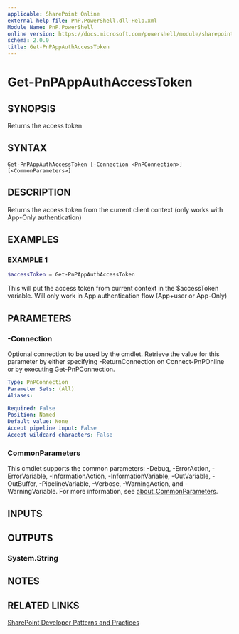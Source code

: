 ```yaml
---
applicable: SharePoint Online
external help file: PnP.PowerShell.dll-Help.xml
Module Name: PnP.PowerShell
online version: https://docs.microsoft.com/powershell/module/sharepoint-pnp/get-pnpappauthaccesstoken
schema: 2.0.0
title: Get-PnPAppAuthAccessToken
---
```


# Get-PnPAppAuthAccessToken

## SYNOPSIS
Returns the access token

## SYNTAX

```
Get-PnPAppAuthAccessToken [-Connection <PnPConnection>] [<CommonParameters>]
```

## DESCRIPTION
Returns the access token from the current client context (only works with App-Only authentication)

## EXAMPLES

### EXAMPLE 1
```powershell
$accessToken = Get-PnPAppAuthAccessToken
```

This will put the access token from current context in the $accessToken variable. Will only work in App authentication flow (App+user or App-Only)

## PARAMETERS

### -Connection
Optional connection to be used by the cmdlet. Retrieve the value for this parameter by either specifying -ReturnConnection on Connect-PnPOnline or by executing Get-PnPConnection.

```yaml
Type: PnPConnection
Parameter Sets: (All)
Aliases:

Required: False
Position: Named
Default value: None
Accept pipeline input: False
Accept wildcard characters: False
```

### CommonParameters
This cmdlet supports the common parameters: -Debug, -ErrorAction, -ErrorVariable, -InformationAction, -InformationVariable, -OutVariable, -OutBuffer, -PipelineVariable, -Verbose, -WarningAction, and -WarningVariable. For more information, see [about_CommonParameters](http://go.microsoft.com/fwlink/?LinkID=113216).

## INPUTS

## OUTPUTS

### System.String

## NOTES

## RELATED LINKS

[SharePoint Developer Patterns and Practices](https://aka.ms/sppnp)